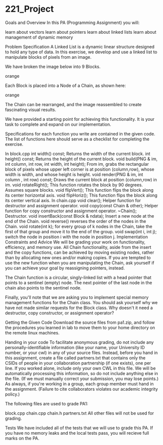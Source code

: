 # 221_Project


Goals and Overview
In this PA (Programming Assignment) you will:

learn about vectors
learn about pointers
learn about linked lists
learn about management of dynamic memory


Problem Specification
A Linked List is a dynamic linear structure designed to hold any type of data. In this exercise, we develop and use a linked list to manipulate blocks of pixels from an image.

We have broken the image below into 9 Blocks.


orange

Each Block is placed into a Node of a Chain, as shown here:

orange


The Chain can be rearranged, and the image reassembled to create fascinating visual results.

We have provided a starting point for achieving this functionality. It is your task to complete and expand on our implementation.

Specifications for each function you write are contained in the given code. The list of functions here should serve as a checklist for completing the exercise.

In block.cpp
int width() const; Returns the width of the current block.
int height() const; Returns the height of the current block.
void build(PNG & im, int column, int row, int width, int height); From im, grabs the rectangular block of pixels whose upper left corner is at position (column,row), whose width is width, and whose height is height.
void render(PNG & im, int column , int row) const; Draws the current block at position (column,row) in im.
void rotateRight(); This function rotates the block by 90 degrees. Assumes square blocks.
void flipVert(); This function flips the block along its center horizontal axis.
void flipHoriz(); This function flips the block along its center vertical axis.
In chain.cpp
void clear(); Helper function for destructor and assignment operator.
void copy(const Chain & other); Helper function for copy constructor and assignment operator.
~Chain(); Destructor.
void insertBack(const Block & ndata); Insert a new node at the end of the Chain.
void reverse() reverses the order of the nodes in the Chain.
void rotate(int k); for every group of k nodes in the Chain, take the first of that group and move it to the end of the group.
void swap(int i, int j); switch the node in position i with the node in position j.
Implementation Constraints and Advice
We will be grading your work on functionality, efficiency, and memory use. All Chain functionality, aside from the insert and the copy functions, can be achieved by moving existing nodes, rather than by allocating new ones and/or making copies. If you are tempted to use the new function when you are manipulating the Chain, ask yourself if you can achieve your goal by reassigning pointers, instead.

The Chain function is a circular, singly-linked list with a head pointer that points to a sentinel (empty) node. The next pointer of the last node in the chain also points to the sentinel node.

Finally, you'll note that we are asking you to implement special memory management functions for the Chain class. You should ask yourself why we have not made similar requests for the Block class. Why doesn't it need a destructor, copy constructor, or assignment operator?

Getting the Given Code
Download the source files from pa1.zip, and follow the procedures you learned in lab to move them to your home directory on the remote linux machines.

Handing in your code
To facilitate anonymous grading, do not include any personally-identifiable information (like your name, your University ID number, or your cwl) in any of your source files. Instead, before you hand in this assignment, create a file called partners.txt that contains only the CSIDs of people in your collaboration partnership (if one exists), one per line. If you worked alone, include only your own CWL in this file. We will be automatically processing this information, so do not include anything else in the file. (If we must manually correct your submission, you may lose points.) As always, if you're working in a group, each group member must hand in the assignment. (Failure to cite collaborators violates our academic integrity policy.)

The following files are used to grade PA1:

block.cpp
chain.cpp
chain.h
partners.txt
All other files will not be used for grading.

Tests
We have included all of the tests that we will use to grade this PA. If you have no memory leaks and the local tests pass, you will recieve full marks on the PA.
